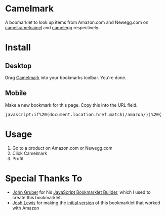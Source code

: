 # Camelmark

A boomarklet to look up items from Amazon.com and Newegg.com on [camelcamelcamel](http://camelcamelcamel.com) and [camelegg](http://camelegg.com) respectively.

# Install

## Desktop

Drag <a href='javascript:if%20(document.location.href.match(/amazon/))%20{if%20(document.getElementById(%27ASIN%27))%20{var%20asin%20=%20document.getElementById(%27ASIN%27).value;document.location%20=%20%27http://camelcamelcamel.com/product/%27%20+%20asin;}%20else%20{alert(%22No%20ASIN%20found%20on%20this%20amazon%20page,%20make%20sure%20you%27re%20on%20a%20product%20page%22);}}%20else%20if%20(document.location.href.match(/newegg/))%20{var%20productID;if%20(productID%20=%20document.location.href.match(/=(.*)$/)[1])%20{document.location%20=%20%27http://camelegg.com/product/%27%20+%20productID;}%20else%20{alert(%27No%20product%20ID%20found%20at%20end%20of%20URL.%27);}}%20else%20{alert(%27Camelmark%20only%20works%20on%20Amazon.com%20and%20Newegg.com,%20sorry!%27);}'>Camelmark</a> into your bookmarks toolbar. You're done.

## Mobile

Make a new bookmark for this page. Copy this into the URL field.

<pre>
javascript:if%20(document.location.href.match(/amazon/))%20{if%20(document.getElementById(%27ASIN%27))%20{var%20asin%20=%20document.getElementById(%27ASIN%27).value;document.location%20=%20%27http://camelcamelcamel.com/product/%27%20+%20asin;}%20else%20{alert(%22No%20ASIN%20found%20on%20this%20amazon%20page,%20make%20sure%20you%27re%20on%20a%20product%20page%22);}}%20else%20if%20(document.location.href.match(/newegg/))%20{var%20productID;if%20(productID%20=%20document.location.href.match(/=(.*)$/)[1])%20{document.location%20=%20%27http://camelegg.com/product/%27%20+%20productID;}%20else%20{alert(%27No%20product%20ID%20found%20at%20end%20of%20URL.%27);}}%20else%20{alert(%27Camelmark%20only%20works%20on%20Amazon.com%20and%20Newegg.com,%20sorry!%27);}
</pre>

# Usage

1. Go to a product on Amazon.com or Newegg.com
2. Click Camelmark
3. Profit

# Special Thanks To

* [John Gruber](http://daringfireball.net/) for his [JavaScript Bookmarklet Builder](http://daringfireball.net/2007/03/javascript_bookmarklet_builder), which I used to create this bookmarklet.
* [Josh Lewis](http://blog.joshlewis.org/) for making the [initial version](http://blog.joshlewis.org/2009/05/06/saving-money-on-amazon-with-camelcamelcamel/) of this bookmarklet that worked with Amazon 
